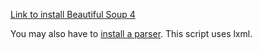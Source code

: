 [Link to install Beautiful Soup 4](https://www.crummy.com/software/BeautifulSoup/bs4/doc/#installing-beautiful-soup)

You may also have to [install a parser](https://www.crummy.com/software/BeautifulSoup/bs4/doc/#installing-a-parser). This script uses lxml.